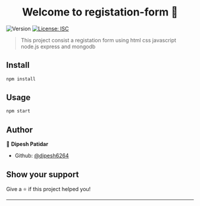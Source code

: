 <h1 align="center">Welcome to registation-form 👋</h1>
<p>
  <img alt="Version" src="https://img.shields.io/badge/version-1.0.0-blue.svg?cacheSeconds=2592000" />
  <a href="#" target="_blank">
    <img alt="License: ISC" src="https://img.shields.io/badge/License-ISC-yellow.svg" />
  </a>
</p>

> This project consist a registation form using html css javascript node.js express and mongodb

## Install

```sh
npm install
```

## Usage

```sh
npm start
```

## Author

👤 **Dipesh Patidar**

* Github: [@dipesh6264](https://github.com/dipesh6264)

## Show your support

Give a ⭐️ if this project helped you!

***
